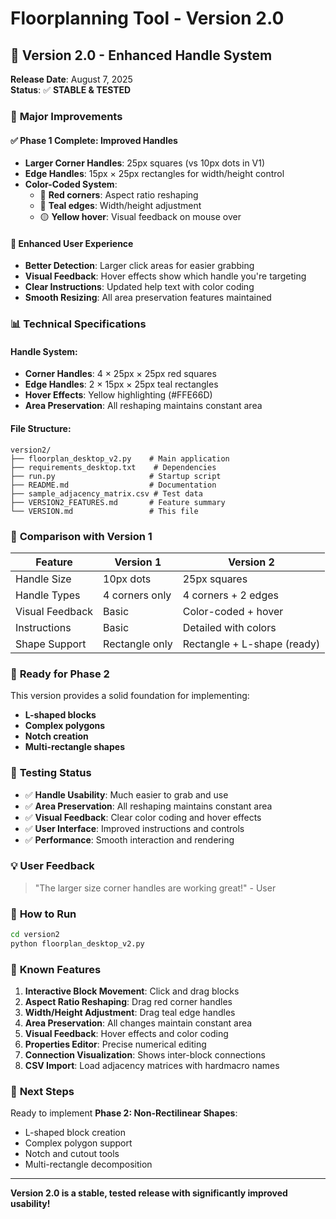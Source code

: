 # Floorplanning Tool - Version 2.0

## 🎉 Version 2.0 - Enhanced Handle System

**Release Date**: August 7, 2025  
**Status**: ✅ **STABLE & TESTED**

### 🎯 **Major Improvements**

#### **✅ Phase 1 Complete: Improved Handles**
- **Larger Corner Handles**: 25px squares (vs 10px dots in V1)
- **Edge Handles**: 15px × 25px rectangles for width/height control
- **Color-Coded System**:
  - 🔴 **Red corners**: Aspect ratio reshaping
  - 🔵 **Teal edges**: Width/height adjustment  
  - 🟡 **Yellow hover**: Visual feedback on mouse over

#### **🎨 Enhanced User Experience**
- **Better Detection**: Larger click areas for easier grabbing
- **Visual Feedback**: Hover effects show which handle you're targeting
- **Clear Instructions**: Updated help text with color coding
- **Smooth Resizing**: All area preservation features maintained

### 📊 **Technical Specifications**

#### **Handle System:**
- **Corner Handles**: 4 × 25px × 25px red squares
- **Edge Handles**: 2 × 15px × 25px teal rectangles
- **Hover Effects**: Yellow highlighting (#FFE66D)
- **Area Preservation**: All reshaping maintains constant area

#### **File Structure:**
```
version2/
├── floorplan_desktop_v2.py    # Main application
├── requirements_desktop.txt    # Dependencies
├── run.py                     # Startup script
├── README.md                  # Documentation
├── sample_adjacency_matrix.csv # Test data
├── VERSION2_FEATURES.md       # Feature summary
└── VERSION.md                 # This file
```

### 🔄 **Comparison with Version 1**

| Feature | Version 1 | Version 2 |
|---------|-----------|-----------|
| Handle Size | 10px dots | 25px squares |
| Handle Types | 4 corners only | 4 corners + 2 edges |
| Visual Feedback | Basic | Color-coded + hover |
| Instructions | Basic | Detailed with colors |
| Shape Support | Rectangle only | Rectangle + L-shape (ready) |

### 🚀 **Ready for Phase 2**

This version provides a solid foundation for implementing:
- **L-shaped blocks**
- **Complex polygons**
- **Notch creation**
- **Multi-rectangle shapes**

### 🎯 **Testing Status**

- ✅ **Handle Usability**: Much easier to grab and use
- ✅ **Area Preservation**: All reshaping maintains constant area
- ✅ **Visual Feedback**: Clear color coding and hover effects
- ✅ **User Interface**: Improved instructions and controls
- ✅ **Performance**: Smooth interaction and rendering

### 💡 **User Feedback**

> "The larger size corner handles are working great!" - User

### 🔧 **How to Run**

```bash
cd version2
python floorplan_desktop_v2.py
```

### 📝 **Known Features**

1. **Interactive Block Movement**: Click and drag blocks
2. **Aspect Ratio Reshaping**: Drag red corner handles
3. **Width/Height Adjustment**: Drag teal edge handles
4. **Area Preservation**: All changes maintain constant area
5. **Visual Feedback**: Hover effects and color coding
6. **Properties Editor**: Precise numerical editing
7. **Connection Visualization**: Shows inter-block connections
8. **CSV Import**: Load adjacency matrices with hardmacro names

### 🎯 **Next Steps**

Ready to implement **Phase 2: Non-Rectilinear Shapes**:
- L-shaped block creation
- Complex polygon support
- Notch and cutout tools
- Multi-rectangle decomposition

---

**Version 2.0 is a stable, tested release with significantly improved usability!**
